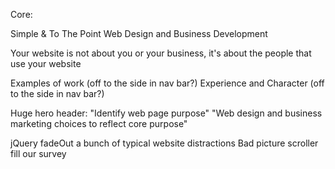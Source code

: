 Core:

Simple & To The Point
Web Design and Business Development

Your website is not about you or your business, it's about the people that use your website

Examples of work (off to the side in nav bar?)
Experience and Character (off to the side in nav bar?)

Huge hero header:
	"Identify web page purpose"
	"Web design and business marketing choices to reflect core purpose"
	
jQuery fadeOut a bunch of typical website distractions
	Bad picture scroller
	fill our survey
